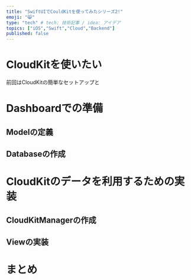 ```yaml
---
title: "SwiftUIでCouldKitを使ってみたシリーズ2!"
emoji: "😸"
type: "tech" # tech: 技術記事 / idea: アイデア
topics: ["iOS","Swift","Cloud","Backend"]
published: false
---
```

# CloudKitを使いたい
前回はCloudKitの簡単なセットアップと

# Dashboardでの準備
## Modelの定義

## Databaseの作成

# CloudKitのデータを利用するための実装
## CloudKitManagerの作成

## Viewの実装



# まとめ



